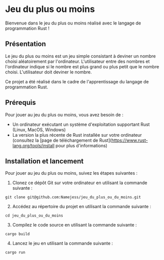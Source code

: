 # Jeu du plus ou moins

Bienvenue dans le jeu du plus ou moins réalisé avec le langage de programmation Rust !

## Présentation

Le jeu du plus ou moins est un jeu simple consistant à deviner un nombre choisi aléatoirement par l'ordinateur. L'utilisateur entre des nombres et l'ordinateur indique si le nombre est plus grand ou plus petit que le nombre choisi. L'utilisateur doit deviner le nombre.

Ce projet a été réalisé dans le cadre de l'apprentissage du langage de programmation Rust.

## Prérequis

Pour jouer au jeu du plus ou moins, vous avez besoin de :

- Un ordinateur exécutant un système d'exploitation supportant Rust (Linux, MacOS, Windows)
- La version la plus récente de Rust installée sur votre ordinateur (consultez la [page de téléchargement de Rust](https://www.rust-lang.org/tools/install pour plus d'informations)

## Installation et lancement

Pour jouer au jeu du plus ou moins, suivez les étapes suivantes :

1. Clonez ce dépôt Git sur votre ordinateur en utilisant la commande suivante :

```
git clone git@github.com:Namejess/jeu_du_plus_ou_du_moins.git
```
2. Accédez au répertoire du projet en utilisant la commande suivante :

```
cd jeu_du_plus_ou_du_moins 
```
3. Compilez le code source en utilisant la commande suivante :

```
cargo build
```

4. Lancez le jeu en utilisant la commande suivante :

```
cargo run
```

